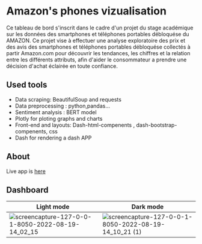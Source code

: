 # Amazon's phones vizualisation
Ce tableau de bord s'inscrit dans le cadre d'un projet du stage académique sur les données des smartphones et téléphones portables débloquése du AMAZON. Ce projet vise à effectuer une analyse exploratoire des prix et des avis des smartphones et téléphones portables débloquése collectés à partir Amazon.com pour découvrir les tendances, les chiffres et la relation entre les différents attributs, afin d'aider le consommateur a prendre une décision d'achat éclairée en toute confiance.
## Used tools
- Data scraping: BeautifulSoup and requests
- Data preprocessing : python,pandas...
- Sentiment analysis : BERT model
- Plotly for ploting graphs and charts
- Front-end and layouts: Dash-html-compenents , dash-bootstrap-compenents, css
- Dash for rendering a dash APP 
## About
Live app is [here](https://amazonphones.herokuapp.com/)
## Dashboard

| Light mode  | Dark mode |
| --------------- | --------------- |
|![screencapture-127-0-0-1-8050-2022-08-19-14_02_15](https://user-images.githubusercontent.com/84460741/185655393-f8cb61a2-9e9a-4f04-961c-0b7518f735dd.png)|![screencapture-127-0-0-1-8050-2022-08-19-14_10_21 (1)](https://user-images.githubusercontent.com/84460741/185655429-d49bd6d0-fa6e-48ce-95c7-8a9e28a95ffc.png)|
